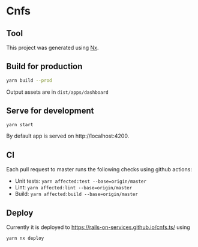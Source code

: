 # Cnfs

## Tool

This project was generated using [Nx](https://nx.dev).

## Build for production

```bash
yarn build --prod
```
Output assets are in `dist/apps/dashboard`

## Serve for development

```bash
yarn start
```

By default app is served on http://localhost:4200.

## CI

Each pull request to master runs the following checks using github actions:
* Unit tests: `yarn affected:test --base=origin/master`
* Lint: `yarn affected:lint --base=origin/master`
* Build: `yarn affected:build --base=origin/master`

## Deploy

Currently it is deployed to https://rails-on-services.github.io/cnfs.ts/ using

```bash
yarn nx deploy
```
